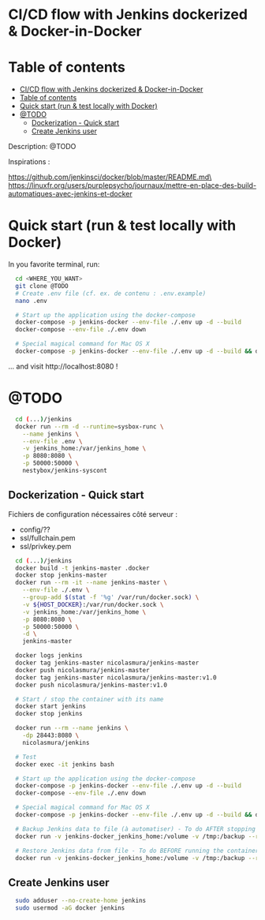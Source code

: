 # CI/CD flow with Jenkins dockerized & Docker-in-Docker

# Table of contents

- [CI/CD flow with Jenkins dockerized & Docker-in-Docker](#cicd-flow-with-jenkins-dockerized--docker-in-docker)
- [Table of contents](#table-of-contents)
- [Quick start (run & test locally with Docker)](#quick-start-run--test-locally-with-docker)
- [@TODO](#todo)
  - [Dockerization - Quick start](#dockerization---quick-start)
  - [Create Jenkins user](#create-jenkins-user)

Description: @TODO

Inspirations :

https://github.com/jenkinsci/docker/blob/master/README.md\
https://linuxfr.org/users/purplepsycho/journaux/mettre-en-place-des-build-automatiques-avec-jenkins-et-docker

# Quick start (run & test locally with Docker)

In you favorite terminal, run:

```bash
  cd <WHERE_YOU_WANT>
  git clone @TODO
  # Create .env file (cf. ex. de contenu : .env.example)
  nano .env

  # Start up the application using the docker-compose
  docker-compose -p jenkins-docker --env-file ./.env up -d --build
  docker-compose --env-file ./.env down

  # Special magical command for Mac OS X
  docker-compose -p jenkins-docker --env-file ./.env up -d --build && docker exec -u root -it jenkins-master bash -c 'chown :docker /var/run/docker.sock'
```

... and visit http://localhost:8080 !

# @TODO

```bash
  cd (...)/jenkins
  docker run --rm -d --runtime=sysbox-runc \
    --name jenkins \
    --env-file .env \
    -v jenkins_home:/var/jenkins_home \
    -p 8080:8080 \
    -p 50000:50000 \
    nestybox/jenkins-syscont
```

## Dockerization - Quick start

Fichiers de configuration nécessaires côté serveur :

* config/??
* ssl/fullchain.pem
* ssl/privkey.pem

```bash
  cd (...)/jenkins
  docker build -t jenkins-master .docker
  docker stop jenkins-master
  docker run --rm -it --name jenkins-master \
    --env-file ./.env \
    --group-add $(stat -f '%g' /var/run/docker.sock) \
    -v ${HOST_DOCKER}:/var/run/docker.sock \
    -v jenkins_home:/var/jenkins_home \
    -p 8080:8080 \
    -p 50000:50000 \
    -d \
    jenkins-master

  docker logs jenkins
  docker tag jenkins-master nicolasmura/jenkins-master
  docker push nicolasmura/jenkins-master
  docker tag jenkins-master nicolasmura/jenkins-master:v1.0
  docker push nicolasmura/jenkins-master:v1.0

  # Start / stop the container with its name
  docker start jenkins
  docker stop jenkins

  docker run --rm --name jenkins \
    -dp 28443:8080 \
    nicolasmura/jenkins

  # Test
  docker exec -it jenkins bash

  # Start up the application using the docker-compose
  docker-compose -p jenkins-docker --env-file ./.env up -d --build
  docker-compose --env-file ./.env down

  # Special magical command for Mac OS X
  docker-compose -p jenkins-docker --env-file ./.env up -d --build && docker exec -u root -it jenkins-master bash -c 'chown :docker /var/run/docker.sock'

  # Backup Jenkins data to file (à automatiser) - To do AFTER stopping the container
  docker run -v jenkins-docker_jenkins_home:/volume -v /tmp:/backup --rm loomchild/volume-backup backup jenkins-master

  # Restore Jenkins data from file - To do BEFORE running the container
  docker run -v jenkins-docker_jenkins_home:/volume -v /tmp:/backup --rm loomchild/volume-backup restore jenkins-master
```

## Create Jenkins user

```bash
  sudo adduser --no-create-home jenkins
  sudo usermod -aG docker jenkins
```
